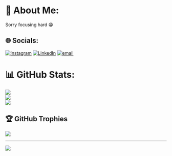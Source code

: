 # 💫 About Me:
Sorry focusing hard 😁


## 🌐 Socials:
[![Instagram](https://img.shields.io/badge/Instagram-%23E4405F.svg?logo=Instagram&logoColor=white)](https://instagram.com/__.allen__._) [![LinkedIn](https://img.shields.io/badge/LinkedIn-%230077B5.svg?logo=linkedin&logoColor=white)](https://linkedin.com/in/allenbobby) [![email](https://img.shields.io/badge/Email-D14836?logo=gmail&logoColor=white)](mailto:allenbobby2003@gmail.com) 
# 📊 GitHub Stats:
![](https://github-readme-stats.vercel.app/api?username=melo-maniac-29&theme=catppuccin_latte&hide_border=false&include_all_commits=true&count_private=true)<br/>
![](https://nirzak-streak-stats.vercel.app/?user=melo-maniac-29&theme=catppuccin_latte&hide_border=false)<br/>
![](https://github-readme-stats.vercel.app/api/top-langs/?username=melo-maniac-29&theme=catppuccin_latte&hide_border=false&include_all_commits=true&count_private=true&layout=compact)

## 🏆 GitHub Trophies
![](https://github-profile-trophy.vercel.app/?username=melo-maniac-29&theme=radical&no-frame=true&no-bg=false&margin-w=4)

---
[![](https://visitcount.itsvg.in/api?id=melo-maniac-29&icon=6&color=13)](https://visitcount.itsvg.in)

<!-- Proudly created with GPRM ( https://gprm.itsvg.in ) -->
